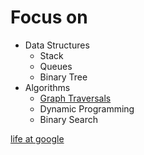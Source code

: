 # Focus on

- Data Structures
    - Stack
    - Queues
    - Binary Tree
- Algorithms
    - [Graph Traversals](https://en.wikipedia.org/wiki/Graph_traversal)
    - Dynamic Programming
    - Binary Search



[life at google](https://www.youtube.com/watch?v=cMHY4UouGCk)